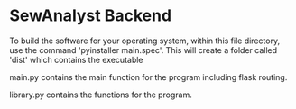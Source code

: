 # SewAnalyst Backend 

To build the software for your operating system, within this file directory, use the command
'pyinstaller main.spec'. This will create a folder called 'dist' which contains the executable

main.py contains the main function for the program including flask routing.

library.py contains the functions for the program.